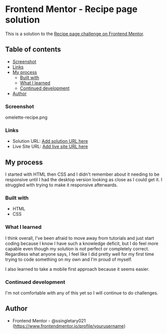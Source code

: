 # Frontend Mentor - Recipe page solution

This is a solution to the [Recipe page challenge on Frontend Mentor](https://www.frontendmentor.io/challenges/recipe-page-KiTsR8QQKm).

## Table of contents

  - [Screenshot](#screenshot)
  - [Links](#links)
- [My process](#my-process)
  - [Built with](#built-with)
  - [What I learned](#what-i-learned)
  - [Continued development](#continued-development)
- [Author](#author)



### Screenshot

omelette-recipe.png


### Links

- Solution URL: [Add solution URL here](https://your-solution-url.com)
- Live Site URL: [Add live site URL here](https://your-live-site-url.com)

## My process
I started with HTML then CSS and I didn't remember about it needing to be responsive until I had the desktop version looking as close as I could get it. I struggled with trying to make it responsive afterwards.

### Built with

- HTML
- CSS

### What I learned

I think overall, I've been afraid to move away from tutorials and just start coding because I know I have such a knowledge deficit, but I do feel more capable even though my solution is not perfect or completely correct. Regardless what anyone says, I feel like I did pretty well for my first time trying to code something on my own and I'm proud of myself.

I also learned to take a mobile first approach because it seems easier.

### Continued development

I'm not comfortable with any of this yet so I will continue to do challenges.


## Author

- Frontend Mentor - @ssingletary021 (https://www.frontendmentor.io/profile/yourusername)
